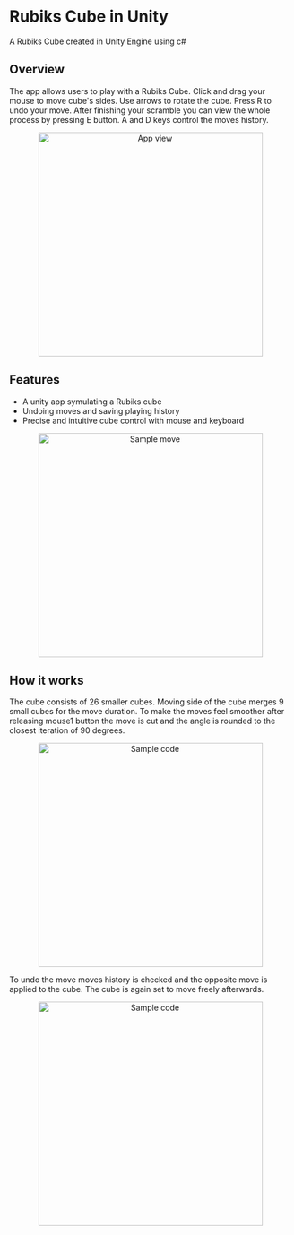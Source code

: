 # Rubiks Cube in Unity
A Rubiks Cube created in Unity Engine using c#

## Overview
The app allows users to play with a Rubiks Cube. Click and drag your mouse to move cube's sides. Use arrows to rotate the cube. Press R to undo your move. After finishing your scramble you can view the whole process by pressing E button. A and D keys control the moves history.

<p align="center">
  <img src="https://github.com/Ramosa5/Rubiks-Cube-in-Unity-Engine/assets/108287744/1b6752c1-ff99-43f9-beae-9461eff46337" width="400" alt="App view">
</p>

## Features
- A unity app symulating a Rubiks cube
- Undoing moves and saving playing history
- Precise and intuitive cube control with mouse and keyboard

<p align="center">
  <img src="https://github.com/Ramosa5/Rubiks-Cube-in-Unity-Engine/assets/108287744/1a0d25f2-7651-43fc-9b82-51a7a92ed762" width="400" alt="Sample move">
</p>

## How it works
The cube consists of 26 smaller cubes. Moving side of the cube merges 9 small cubes for the move duration. To make the moves feel smoother after releasing mouse1 button the move is cut and the angle is rounded to the closest iteration of 90 degrees.

<p align="center">
  <img src="https://github.com/Ramosa5/Rubiks-Cube-in-Unity-Engine/assets/108287744/13d410d3-ad8b-4e3c-be4c-b20b85bc4dd1" width="400" alt="Sample code">
</p>

To undo the move moves history is checked and the opposite move is applied to the cube. The cube is again set to move freely afterwards.

<p align="center">
  <img src="https://github.com/Ramosa5/Rubiks-Cube-in-Unity-Engine/assets/108287744/450ae67c-bc2d-4662-87ef-d9f3f7ad3f1b" width="400" alt="Sample code">
</p>
